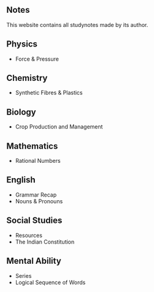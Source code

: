 ## Notes

This website contains all studynotes made by its author.

## Physics
- Force & Pressure

## Chemistry
- Synthetic Fibres & Plastics

## Biology
- Crop Production and Management

## Mathematics
- Rational Numbers

## English
- Grammar Recap
- Nouns & Pronouns

## Social Studies
- Resources
- The Indian Constitution

## Mental Ability
- Series
- Logical Sequence of Words

